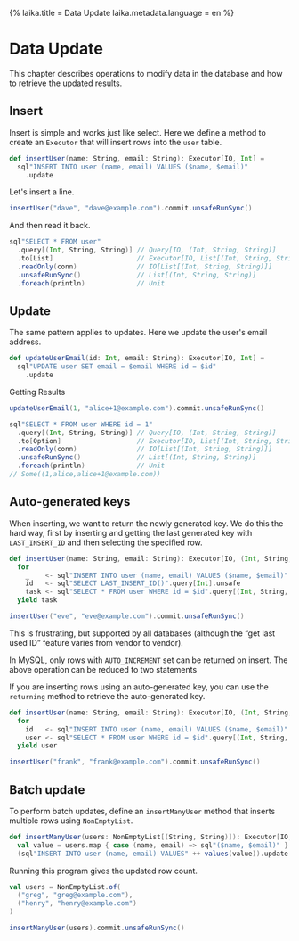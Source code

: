 {%
  laika.title = Data Update
  laika.metadata.language = en
%}

# Data Update

This chapter describes operations to modify data in the database and how to retrieve the updated results.

## Insert

Insert is simple and works just like select. Here we define a method to create an `Executor` that will insert rows into the `user` table.

```scala
def insertUser(name: String, email: String): Executor[IO, Int] =
  sql"INSERT INTO user (name, email) VALUES ($name, $email)"
    .update
```

Let's insert a line.

```scala
insertUser("dave", "dave@example.com").commit.unsafeRunSync()
```

And then read it back.

```scala
sql"SELECT * FROM user"
  .query[(Int, String, String)] // Query[IO, (Int, String, String)]
  .to[List]                     // Executor[IO, List[(Int, String, String)]]
  .readOnly(conn)               // IO[List[(Int, String, String)]]
  .unsafeRunSync()              // List[(Int, String, String)]
  .foreach(println)             // Unit
```

## Update

The same pattern applies to updates. Here we update the user's email address.

```scala
def updateUserEmail(id: Int, email: String): Executor[IO, Int] =
  sql"UPDATE user SET email = $email WHERE id = $id"
    .update
```

Getting Results

```scala
updateUserEmail(1, "alice+1@example.com").commit.unsafeRunSync()

sql"SELECT * FROM user WHERE id = 1"
  .query[(Int, String, String)] // Query[IO, (Int, String, String)]
  .to[Option]                   // Executor[IO, List[(Int, String, String)]]
  .readOnly(conn)               // IO[List[(Int, String, String)]]
  .unsafeRunSync()              // List[(Int, String, String)]
  .foreach(println)             // Unit
// Some((1,alice,alice+1@example.com))
```

## Auto-generated keys

When inserting, we want to return the newly generated key. We do this the hard way, first by inserting and getting the last generated key with `LAST_INSERT_ID` and then selecting the specified row.

```scala 3
def insertUser(name: String, email: String): Executor[IO, (Int, String, String)] =
  for
    _    <- sql"INSERT INTO user (name, email) VALUES ($name, $email)".update
    id   <- sql"SELECT LAST_INSERT_ID()".query[Int].unsafe
    task <- sql"SELECT * FROM user WHERE id = $id".query[(Int, String, String)].to[Option]
  yield task
```

```scala
insertUser("eve", "eve@example.com").commit.unsafeRunSync()
```

This is frustrating, but supported by all databases (although the “get last used ID” feature varies from vendor to vendor).

In MySQL, only rows with `AUTO_INCREMENT` set can be returned on insert. The above operation can be reduced to two statements

If you are inserting rows using an auto-generated key, you can use the `returning` method to retrieve the auto-generated key.

```scala 3
def insertUser(name: String, email: String): Executor[IO, (Int, String, String)] =
  for
    id   <- sql"INSERT INTO user (name, email) VALUES ($name, $email)".returning[Int]
    user <- sql"SELECT * FROM user WHERE id = $id".query[(Int, String, String)].to[Option]
  yield user
```

```scala
insertUser("frank", "frank@example.com").commit.unsafeRunSync()
```

## Batch update

To perform batch updates, define an `insertManyUser` method that inserts multiple rows using `NonEmptyList`.

```scala
def insertManyUser(users: NonEmptyList[(String, String)]): Executor[IO, Int] =
  val value = users.map { case (name, email) => sql"($name, $email)" }
  (sql"INSERT INTO user (name, email) VALUES" ++ values(value)).update
```

Running this program gives the updated row count.

```scala
val users = NonEmptyList.of(
  ("greg", "greg@example.com"),
  ("henry", "henry@example.com")
)

insertManyUser(users).commit.unsafeRunSync()
```

